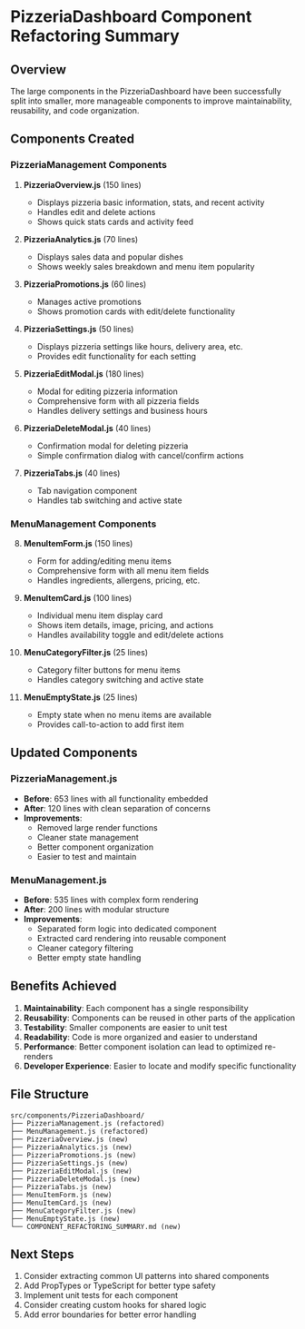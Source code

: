 # PizzeriaDashboard Component Refactoring Summary

## Overview
The large components in the PizzeriaDashboard have been successfully split into smaller, more manageable components to improve maintainability, reusability, and code organization.

## Components Created

### PizzeriaManagement Components

1. **PizzeriaOverview.js** (150 lines)
   - Displays pizzeria basic information, stats, and recent activity
   - Handles edit and delete actions
   - Shows quick stats cards and activity feed

2. **PizzeriaAnalytics.js** (70 lines)
   - Displays sales data and popular dishes
   - Shows weekly sales breakdown and menu item popularity

3. **PizzeriaPromotions.js** (60 lines)
   - Manages active promotions
   - Shows promotion cards with edit/delete functionality

4. **PizzeriaSettings.js** (50 lines)
   - Displays pizzeria settings like hours, delivery area, etc.
   - Provides edit functionality for each setting

5. **PizzeriaEditModal.js** (180 lines)
   - Modal for editing pizzeria information
   - Comprehensive form with all pizzeria fields
   - Handles delivery settings and business hours

6. **PizzeriaDeleteModal.js** (40 lines)
   - Confirmation modal for deleting pizzeria
   - Simple confirmation dialog with cancel/confirm actions

7. **PizzeriaTabs.js** (40 lines)
   - Tab navigation component
   - Handles tab switching and active state

### MenuManagement Components

8. **MenuItemForm.js** (150 lines)
   - Form for adding/editing menu items
   - Comprehensive form with all menu item fields
   - Handles ingredients, allergens, pricing, etc.

9. **MenuItemCard.js** (100 lines)
   - Individual menu item display card
   - Shows item details, image, pricing, and actions
   - Handles availability toggle and edit/delete actions

10. **MenuCategoryFilter.js** (25 lines)
    - Category filter buttons for menu items
    - Handles category switching and active state

11. **MenuEmptyState.js** (25 lines)
    - Empty state when no menu items are available
    - Provides call-to-action to add first item

## Updated Components

### PizzeriaManagement.js
- **Before**: 653 lines with all functionality embedded
- **After**: 120 lines with clean separation of concerns
- **Improvements**:
  - Removed large render functions
  - Cleaner state management
  - Better component organization
  - Easier to test and maintain

### MenuManagement.js
- **Before**: 535 lines with complex form rendering
- **After**: 200 lines with modular structure
- **Improvements**:
  - Separated form logic into dedicated component
  - Extracted card rendering into reusable component
  - Cleaner category filtering
  - Better empty state handling

## Benefits Achieved

1. **Maintainability**: Each component has a single responsibility
2. **Reusability**: Components can be reused in other parts of the application
3. **Testability**: Smaller components are easier to unit test
4. **Readability**: Code is more organized and easier to understand
5. **Performance**: Better component isolation can lead to optimized re-renders
6. **Developer Experience**: Easier to locate and modify specific functionality

## File Structure
```
src/components/PizzeriaDashboard/
├── PizzeriaManagement.js (refactored)
├── MenuManagement.js (refactored)
├── PizzeriaOverview.js (new)
├── PizzeriaAnalytics.js (new)
├── PizzeriaPromotions.js (new)
├── PizzeriaSettings.js (new)
├── PizzeriaEditModal.js (new)
├── PizzeriaDeleteModal.js (new)
├── PizzeriaTabs.js (new)
├── MenuItemForm.js (new)
├── MenuItemCard.js (new)
├── MenuCategoryFilter.js (new)
├── MenuEmptyState.js (new)
└── COMPONENT_REFACTORING_SUMMARY.md (new)
```

## Next Steps
1. Consider extracting common UI patterns into shared components
2. Add PropTypes or TypeScript for better type safety
3. Implement unit tests for each component
4. Consider creating custom hooks for shared logic
5. Add error boundaries for better error handling 
